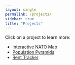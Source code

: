 ```yaml
---
layout: single
permalink: /projects/
sidebar: true
title: "Projects"
---
```


Click on a project to learn more:

- [Interactive NATO Map](/projects/nato-map)
- [Population Pyramids](/projects/population-pyramids)
- [Rent Tracker](/projects/rent-tracker)
